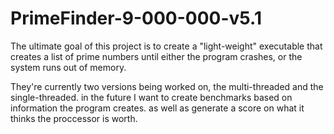 # PrimeFinder-9-000-000-v5.1
The ultimate goal of this project is to create a "light-weight" executable that creates a list of prime numbers until either the program crashes,
or the system runs out of memory.

They're currently two versions being worked on, the multi-threaded and the single-threaded.
in the future I want to create benchmarks based on information the program creates.
as well as generate a score on what it thinks the proccessor is worth.
